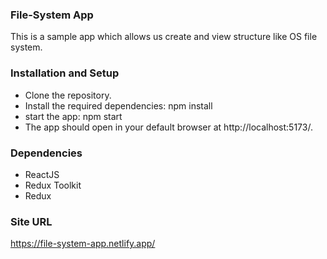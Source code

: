 ### File-System App
This is a sample app which allows us create and view structure like OS file system.

### Installation and Setup
- Clone the repository.
- Install the required dependencies: npm install
- start the app: npm start
- The app should open in your default browser at http://localhost:5173/.

### Dependencies
- ReactJS
- Redux Toolkit
- Redux

### Site URL
https://file-system-app.netlify.app/